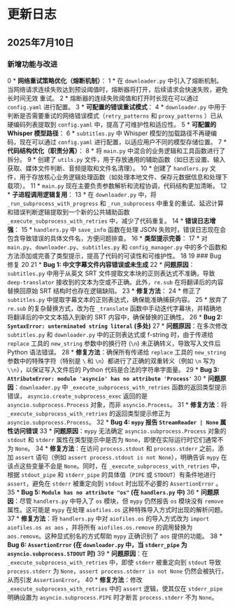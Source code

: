 # 更新日志
 ## 2025年7月10日

### 新增功能与改进

   0 *   **网络重试策略优化（熔断机制）**：
   1     *   在 `downloader.py`
      中引入了熔断机制。当网络请求连续失败达到预设阈值时，熔断器将打开，后续请求会快速失败，避免长时间无效
      重试。
   2     *   熔断器的连续失败阈值和打开时长现在可以通过 `config.yaml` 进行配置。
   3 *   **可配置的错误重试模式**：
   4     *   `downloader.py` 中用于判断是否需要重试的网络错误模式（`retry_patterns` 和 `proxy_patterns`
      ）已从硬编码列表提取到 `config.yaml` 中，提高了可维护性和适应性。
   5 *   **可配置的 Whisper 模型路径**：
   6     *   `subtitles.py` 中 Whisper 模型的加载路径不再硬编码，现在可以通过 `config.yaml`
      进行配置，以适应用户不同的模型存储位置。
   7 *   **代码结构优化（职责分离）**：
   8     *   将 `main.py` 中混合的业务逻辑和工具函数进行了拆分。
   9     *   创建了 `utils.py`
      文件，用于存放通用的辅助函数（如日志设置、输入获取、媒体文件判断、音频提取和文件名清理）。
   10     *   创建了 `handlers.py`
      文件，用于存放核心业务逻辑处理函数（如处理本地文件、保存元数据信息和处理下载项）。
   11     *   `main.py` 现在主要负责参数解析和流程协调，代码结构更加清晰。
   12 *   **子进程调用逻辑复用**：
   13     *   在 `downloader.py` 中，将 `_run_subprocess_with_progress` 和 `_run_subprocess`
      中重复的重试、延迟计算和错误判断逻辑提取到一个新的公共辅助函数 `_execute_subprocess_with_retries`
      中，减少了代码重复。
   14 *   **错误日志增强**：
   15     *   `handlers.py` 中 `save_info` 函数在处理 JSON
      失败时，错误日志现在会包含导致错误的具体文件名，方便问题排查。
   16 *   **类型提示完善**：
   17     *   对 `main.py`、`downloader.py`、`subtitles.py` 和 `config_manager.py`
      中的多个函数和方法添加或完善了类型提示，提高了代码的可读性和可维护性。
   18 
   19 ### Bug 修复
   20 
   21 *   **Bug 1: 中文字幕文件内容错误或未生成**
   22     *   **问题原因**：`subtitles.py` 中用于从英文 SRT 文件提取文本块的正则表达式不准确，导致
      `deep-translator` 接收到的文本为空或不正确。此外，`re.sub` 在将翻译后的内容替换回原始 SRT
      结构时也存在逻辑缺陷。
   23     *   **修复方法**：
   24         *   修正了 `subtitles.py` 中提取字幕文本的正则表达式，确保能准确捕获内容。
   25         *   放弃了 `re.sub` 的复杂替换方式，改为在 `_translate`
      函数中手动迭代字幕块，并精确地将翻译后的中文文本插入到新的 SRT 内容中，确保替换的正确性。
   26 *   **Bug 2: `SyntaxError: unterminated string literal` (多处)**
   27     *   **问题原因**：在多次修改 `subtitles.py` 和 `downloader.py` 中的正则表达式或 f-string
      时，由于传递给 `replace` 工具的 `new_string` 参数中的换行符 (`\n`) 未正确转义，导致写入文件后 Python
      语法错误。
   28     *   **修复方法**：确保所有传递给 `replace` 工具的 `new_string` 参数中的特殊字符（特别是 `\` 和
      `\n`）都进行了正确的双重转义（例如 `\n` 写为 `\\n`），以保证写入文件后的 Python
      代码是合法的字符串字面量。
   29 *   **Bug 3: `AttributeError: module 'asyncio' has no attribute 'Process'`**
   30     *   **问题原因**：`downloader.py` 中 `_execute_subprocess_with_retries` 函数的返回类型提示错误，
      `asyncio.create_subprocess_exec` 返回的是 `asyncio.subprocess.Process` 对象，而非 `asyncio.Process`。
   31     *   **修复方法**：将 `_execute_subprocess_with_retries` 的返回类型提示修正为
      `asyncio.subprocess.Process`。
   32 *   **Bug 4: `mypy` 报告 `StreamReader | None` 属性访问错误**
   33     *   **问题原因**：`mypy` 无法确定 `asyncio.subprocess.Process` 对象的 `stdout` 和 `stderr`
      属性在类型提示中是否为 `None`，即使在实际运行时它们通常不为 `None`。
   34     *   **修复方法**：在访问 `process.stdout` 和 `process.stderr` 之前，添加 `assert` 语句（例如
      `assert process.stdout is not None`），明确告诉 `mypy` 在该点这些变量不会是 `None`。同时，在
      `_execute_subprocess_with_retries` 中，根据 `stdout_pipe` 和 `stderr_pipe` 的具体值（`PIPE` 或
      `STDOUT`）有条件地进行 `assert`，避免在 `stderr` 被重定向到 `stdout` 时出现不必要的 `AssertionError`
      。
   35 *   **Bug 5: `Module has no attribute "os"` (在 `handlers.py` 中)**
   36     *   **问题原因**：尽管 `handlers.py` 中导入了 `os` 模块，但 `mypy` 仍然报告 `os` 模块没有
      `remove` 属性。这可能是 `mypy` 在处理 `aiofiles.os` 这种特殊导入方式时出现的解析问题。
   37     *   **修复方法**：将 `handlers.py` 中对 `aiofiles.os` 的导入方式改为 `import aiofiles.os as aos`
      ，并将所有 `aiofiles.os.remove` 的调用替换为 `aos.remove`。这种显式别名的方式帮助 `mypy` 正确识别了
      `aos` 提供的功能。
   38 *   **Bug 6: `AssertionError` (在 `downloader.py` 中，当 `stderr_pipe` 为 `asyncio.subprocess.STDOUT`
      时)**
   39     *   **问题原因**：在 `_execute_subprocess_with_retries` 中，即使 `stderr` 被重定向到 `stdout`
      导致 `process.stderr` 为 `None`，`assert process.stderr is not None` 仍然会被执行，从而引发
      `AssertionError`。
   40     *   **修复方法**：修改 `_execute_subprocess_with_retries` 中的 `assert` 逻辑，使其仅在
      `stderr_pipe` 明确设置为 `asyncio.subprocess.PIPE` 时才断言 `process.stderr` 不为 `None`。



